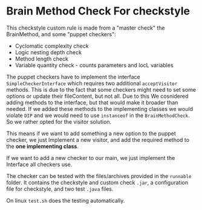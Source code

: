 # Brain Method Check For checkstyle

This checkstyle custom rule is made from a "master check" the BrainMethod, and some "puppet checkers":

* Cyclomatic complexity check
* Logic nesting depth check
* Method length check
* Variable quantity check - counts parameters and locL variables

The puppet checkers have to implement the interface `SimpleCheckerInterface` which requires two additional `acceptVisitor` methods. This is due to the fact that some checkers might need to set some options or update their fileContent, but not all. Due to this We cosnidered adding methods to the interface, but that would make it broader than needed. If we added these methods to the implementing classes we would violate `DIP` and we would need to use `instanceof` in the `BrainMethodCheck`. So we rather opted for the visitor solution.

This means if we want to add something a new option to the puppet checker, we just Implement a new visitor, and add the required method to the **one implementing class**.

If we want to add a new checker to our main, we just implement the Interface all checkers use.

The checker can be tested with the files/archives provided in the `runnable` folder. It contains the checkstyle and custom check `.jar`, a configuration file for checkstyle, and two test `.java` files.

On linux `test.sh` does the testing automatically.
